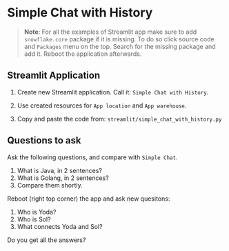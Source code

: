 # Simple Chat with History

> **Note**: For all the examples of Streamlit app make sure
> to add `snowflake.core` package if it is missing. To do
> so click source code and `Packages` menu on the top.
> Search for the missing package and add it. Reboot the
> application afterwards.

## Streamlit Application

1. Create new Streamlit application. Call it: `Simple Chat with History`.

1. Use created resources for `App location` and `App warehouse`.

1. Copy and paste the code from: `streamlit/simple_chat_with_history.py`

## Questions to ask

Ask the following questions, and compare with `Simple Chat`.

1. What is Java, in 2 sentences?
1. What is Golang, in 2 sentences?
1. Compare them shortly.

Reboot (right top corner) the app and ask new quesitons:

1. Who is Yoda?
1. Who is Sol?
1. What connects Yoda and Sol?

Do you get all the answers?
